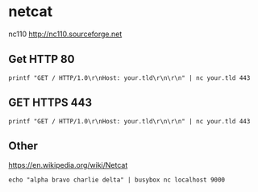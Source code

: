 # netcat

nc110 <http://nc110.sourceforge.net>

## Get HTTP 80

    printf "GET / HTTP/1.0\r\nHost: your.tld\r\n\r\n" | nc your.tld 443

## GET HTTPS 443

    printf "GET / HTTP/1.0\r\nHost: your.tld\r\n\r\n" | nc your.tld 443

## Other

<https://en.wikipedia.org/wiki/Netcat>

    echo "alpha bravo charlie delta" | busybox nc localhost 9000
